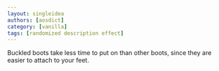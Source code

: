 ```yaml
---
layout: singleidea
authors: [aosdict]
category: [vanilla]
tags: [randomized description effect]
---
```

Buckled boots take less time to put on than other boots, since they are easier to attach to your feet.
